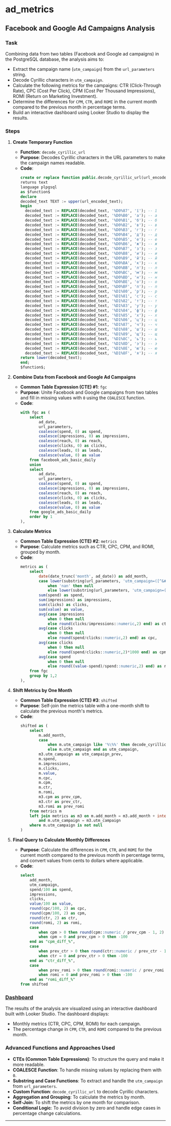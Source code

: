 # ad_metrics

## **Facebook and Google Ad Campaigns Analysis**

### **Task**
Combining data from two tables (Facebook and Google ad campaigns) in the PostgreSQL database, the analysis aims to:
- Extract the campaign name (`utm_campaign`) from the `url_parameters` string.
- Decode Cyrillic characters in `utm_campaign`.
- Calculate the following metrics for the campaigns: CTR (Click-Through Rate), CPC (Cost Per Click), CPM (Cost Per Thousand Impressions), ROMI (Return on Marketing Investment).
- Determine the differences for `CPM`, `CTR`, and `ROMI` in the current month compared to the previous month in percentage terms.
- Build an interactive dashboard using Looker Studio to display the results.

### **Steps**

1. **Create Temporary Function**
   - **Function**: `decode_cyrillic_url`
   - **Purpose**: Decodes Cyrillic characters in the URL parameters to make the campaign names readable.
   - **Code**:
     ```sql
     create or replace function public.decode_cyrillic_url(url_encoded_text text)
     returns text
     language plpgsql
     as $function$
     declare
     decoded_text TEXT := upper(url_encoded_text);
     begin
       decoded_text := REPLACE(decoded_text, '%D0%87', 'ї'); -- ї
       decoded_text := REPLACE(decoded_text, '%D0%B0', 'а'); -- а
       decoded_text := REPLACE(decoded_text, '%D0%B1', 'б'); -- б
       decoded_text := REPLACE(decoded_text, '%D0%B2', 'в'); -- в
       decoded_text := REPLACE(decoded_text, '%D0%B3', 'г'); -- г
       decoded_text := REPLACE(decoded_text, '%D0%B4', 'д'); -- д
       decoded_text := REPLACE(decoded_text, '%D0%B5', 'е'); -- е
       decoded_text := REPLACE(decoded_text, '%D0%B6', 'ж'); -- ж
       decoded_text := REPLACE(decoded_text, '%D0%B7', 'з'); -- з
       decoded_text := REPLACE(decoded_text, '%D0%B8', 'и'); -- и
       decoded_text := REPLACE(decoded_text, '%D0%B9', 'й'); -- й
       decoded_text := REPLACE(decoded_text, '%D0%BA', 'к'); -- к
       decoded_text := REPLACE(decoded_text, '%D0%BB', 'л'); -- л
       decoded_text := REPLACE(decoded_text, '%D0%BC', 'м'); -- м
       decoded_text := REPLACE(decoded_text, '%D0%BD', 'н'); -- н
       decoded_text := REPLACE(decoded_text, '%D0%BE', 'о'); -- о
       decoded_text := REPLACE(decoded_text, '%D0%BF', 'п'); -- п
       decoded_text := REPLACE(decoded_text, '%D1%80', 'р'); -- р
       decoded_text := REPLACE(decoded_text, '%D1%81', 'с'); -- с
       decoded_text := REPLACE(decoded_text, '%D1%82', 'т'); -- т
       decoded_text := REPLACE(decoded_text, '%D1%83', 'у'); -- у
       decoded_text := REPLACE(decoded_text, '%D1%84', 'ф'); -- ф
       decoded_text := REPLACE(decoded_text, '%D1%85', 'х'); -- х
       decoded_text := REPLACE(decoded_text, '%D1%86', 'ц'); -- ц
       decoded_text := REPLACE(decoded_text, '%D1%87', 'ч'); -- ч
       decoded_text := REPLACE(decoded_text, '%D1%88', 'ш'); -- ш
       decoded_text := REPLACE(decoded_text, '%D1%89', 'щ'); -- щ
       decoded_text := REPLACE(decoded_text, '%D1%8C', 'ь'); -- ь
       decoded_text := REPLACE(decoded_text, '%D1%8D', 'э'); -- э
       decoded_text := REPLACE(decoded_text, '%D1%8E', 'ю'); -- ю
       decoded_text := REPLACE(decoded_text, '%D1%8F', 'я'); -- я
     return lower(decoded_text);
     end;
     $function$;
     ```

2. **Combine Data from Facebook and Google Ad Campaigns**
   - **Common Table Expression (CTE) #1**: `fgc`
   - **Purpose**: Unite Facebook and Google campaigns from two tables and fill in missing values with `0` using the `COALESCE` function.
   - **Code**:
     ```sql
     with fgc as (
         select
             ad_date,
             url_parameters,
             coalesce(spend, 0) as spend,
             coalesce(impressions, 0) as impressions,
             coalesce(reach, 0) as reach,
             coalesce(clicks, 0) as clicks,
             coalesce(leads, 0) as leads,
             coalesce(value, 0) as value
         from facebook_ads_basic_daily
         union
         select
             ad_date,
             url_parameters,
             coalesce(spend, 0) as spend,
             coalesce(impressions, 0) as impressions,
             coalesce(reach, 0) as reach,
             coalesce(clicks, 0) as clicks,
             coalesce(leads, 0) as leads,
             coalesce(value, 0) as value
         from google_ads_basic_daily
         order by 1
     ),
     ```

3. **Calculate Metrics**
   - **Common Table Expression (CTE) #2**: `metrics`
   - **Purpose**: Calculate metrics such as CTR, CPC, CPM, and ROMI, grouped by month.
   - **Code**:
     ```sql
     metrics as (
         select
             date(date_trunc('month', ad_date)) as add_month,
             case lower(substring(url_parameters, 'utm_campaign=([^&#$]+)'))
                 when 'nan' then null
                 else lower(substring(url_parameters, 'utm_campaign=([^&#$]+)')) end as utm_campaign,
             sum(spend) as spend,
             sum(impressions) as impressions,
             sum(clicks) as clicks,
             sum(value) as value,
             avg(case impressions
                 when 0 then null
                 else round(clicks/impressions::numeric,2) end) as ctr,
             avg(case clicks
                 when 0 then null
                 else round(spend/clicks::numeric,2) end) as cpc,
             avg(case clicks
                 when 0 then null
                 else round(spend/clicks::numeric,2)*1000 end) as cpm,
             avg(case spend
                 when 0 then null
                 else round((value-spend)/spend::numeric,2) end) as romi
         from fgc
         group by 1,2
     ),
     ```

4. **Shift Metrics by One Month**
   - **Common Table Expression (CTE) #3**: `shifted`
   - **Purpose**: Self-join the metrics table with a one-month shift to calculate the previous month's metrics.
   - **Code**:
     ```sql
     shifted as (
         select
             m.add_month,
             case
                 when m.utm_campaign like '%\%%' then decode_cyrillic_url(m.utm_campaign)
                 else m.utm_campaign end as utm_campaign,
             m3.utm_campaign as utm_campaign_prev,
             m.spend,
             m.impressions,
             m.clicks,
             m.value,
             m.cpc,
             m.cpm,
             m.ctr,
             m.romi,
             m3.cpm as prev_cpm,
             m3.ctr as prev_ctr,
             m3.romi as prev_romi
         from metrics m
         left join metrics as m3 on m.add_month = m3.add_month + interval '1 month'
             and m.utm_campaign = m3.utm_campaign
         where m.utm_campaign is not null
     )
     ```

5. **Final Query to Calculate Monthly Differences**
   - **Purpose**: Calculate the differences in `CPM`, `CTR`, and `ROMI` for the current month compared to the previous month in percentage terms, and convert values from cents to dollars where applicable.
   - **Code**:
     ```sql
     select
         add_month,
         utm_campaign,
         spend/100 as spend,
         impressions,
         clicks,
         value/100 as value,
         round(cpc/100, 2) as cpc,
         round(cpm/100, 2) as cpm,
         round(ctr, 2) as ctr,
         round(romi, 2) as romi,
         case
             when cpm > 0 then round(cpm::numeric / prev_cpm - 1, 2) * 100
             when cpm = 0 and prev_cpm > 0 then -100
         end as "cpm_diff_%",
         case
             when prev_ctr > 0 then round(ctr::numeric / prev_ctr - 1, 2) * 100
             when ctr = 0 and prev_ctr > 0 then -100
         end as "ctr_diff_%",
         case
             when prev_romi > 0 then round(romi::numeric / prev_romi - 1, 2) * 100
             when romi = 0 and prev_romi > 0 then -100
         end as "romi_diff_%"
     from shifted
     ```

### [Dashboard](https://lookerstudio.google.com/reporting/53f08051-f147-4132-88cd-cf997aeb9770/page/rfDeD)
The results of the analysis are visualized using an interactive dashboard built with Looker Studio. The dashboard displays:
- Monthly metrics (CTR, CPC, CPM, ROMI) for each campaign.
- The percentage change in `CPM`, `CTR`, and `ROMI` compared to the previous month.

### **Advanced Functions and Approaches Used**
- **CTEs (Common Table Expressions)**: To structure the query and make it more readable.
- **COALESCE Function**: To handle missing values by replacing them with `0`.
- **Substring and Case Functions**: To extract and handle the `utm_campaign` from `url_parameters`.
- **Custom Function**: `decode_cyrillic_url` to decode Cyrillic characters.
- **Aggregation and Grouping**: To calculate the metrics by month.
- **Self-Join**: To shift the metrics by one month for comparison.
- **Conditional Logic**: To avoid division by zero and handle edge cases in percentage change calculations.

---
